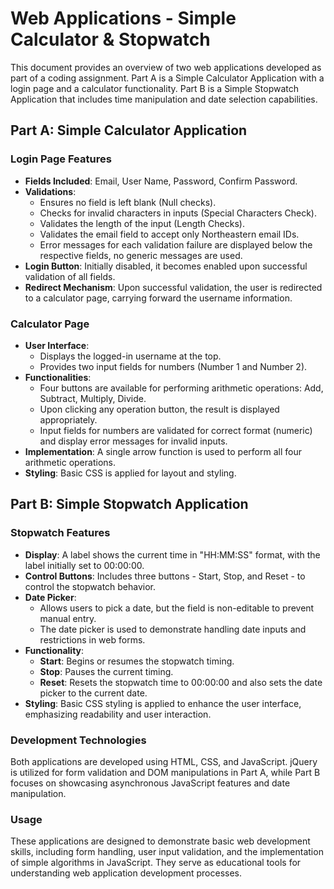
# Web Applications - Simple Calculator & Stopwatch

This document provides an overview of two web applications developed as part of a coding assignment. Part A is a Simple Calculator Application with a login page and a calculator functionality. Part B is a Simple Stopwatch Application that includes time manipulation and date selection capabilities.

## Part A: Simple Calculator Application

### Login Page Features
- **Fields Included**: Email, User Name, Password, Confirm Password.
- **Validations**:
  - Ensures no field is left blank (Null checks).
  - Checks for invalid characters in inputs (Special Characters Check).
  - Validates the length of the input (Length Checks).
  - Validates the email field to accept only Northeastern email IDs.
  - Error messages for each validation failure are displayed below the respective fields, no generic messages are used.
- **Login Button**: Initially disabled, it becomes enabled upon successful validation of all fields.
- **Redirect Mechanism**: Upon successful validation, the user is redirected to a calculator page, carrying forward the username information.

### Calculator Page
- **User Interface**:
  - Displays the logged-in username at the top.
  - Provides two input fields for numbers (Number 1 and Number 2).
- **Functionalities**:
  - Four buttons are available for performing arithmetic operations: Add, Subtract, Multiply, Divide.
  - Upon clicking any operation button, the result is displayed appropriately.
  - Input fields for numbers are validated for correct format (numeric) and display error messages for invalid inputs.
- **Implementation**: A single arrow function is used to perform all four arithmetic operations.
- **Styling**: Basic CSS is applied for layout and styling.

## Part B: Simple Stopwatch Application

### Stopwatch Features
- **Display**: A label shows the current time in "HH:MM:SS" format, with the label initially set to 00:00:00.
- **Control Buttons**: Includes three buttons - Start, Stop, and Reset - to control the stopwatch behavior.
- **Date Picker**:
  - Allows users to pick a date, but the field is non-editable to prevent manual entry.
  - The date picker is used to demonstrate handling date inputs and restrictions in web forms.
- **Functionality**:
  - **Start**: Begins or resumes the stopwatch timing.
  - **Stop**: Pauses the current timing.
  - **Reset**: Resets the stopwatch time to 00:00:00 and also sets the date picker to the current date.
- **Styling**: Basic CSS styling is applied to enhance the user interface, emphasizing readability and user interaction.

### Development Technologies
Both applications are developed using HTML, CSS, and JavaScript. jQuery is utilized for form validation and DOM manipulations in Part A, while Part B focuses on showcasing asynchronous JavaScript features and date manipulation.

### Usage
These applications are designed to demonstrate basic web development skills, including form handling, user input validation, and the implementation of simple algorithms in JavaScript. They serve as educational tools for understanding web application development processes.
